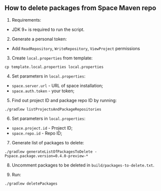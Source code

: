 ## How to delete packages from Space Maven repo

1. Requirements:
* JDK 9+ is required to run the script.

2. Generate a personal token:
* Add `ReadRepository`, `WriteRepository`, `ViewProject` permissions

3. Create `local.properties` from template:
```
cp template.local.properties local.properties
```

4. Set parameters in `local.properties`:
* `space.server.url` - URL of space installation;
* `space.auth.token` - your token; 

5. Find out project ID and package repo ID by running:
```
./gradlew listProjectsAndPackageRepositories
```

6. Set parameters in `local.properties`:
* `space.project.id` - Project ID;
* `space.repo.id` - Repo ID;

7. Generate list of packages to delete: 
```
./gradlew generateListOfPackagesToDelete -Pspace.package.version=0.4.0-preview-*
```

8. Uncomment packages to be deleted in `build/packages-to-delete.txt`.

9. Run:
```
./gradlew deletePackages
```

